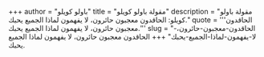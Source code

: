 +++
author = "باولو كويلو"
title = "مقولة باولو كويلو"
description = "مقولة باولو كويلو: الحاقدون معجبون حائرون، لا يفهمون لماذا الجميع يحبك."
quote = '''الحاقدون معجبون حائرون، لا يفهمون لماذا الجميع يحبك.'''
slug = "الحاقدون-معجبون-حائرون،-لا-يفهمون-لماذا-الجميع-يحبك"
+++
الحاقدون معجبون حائرون، لا يفهمون لماذا الجميع يحبك.
